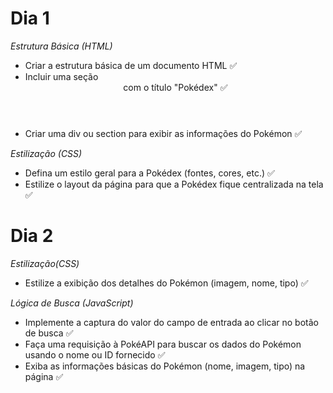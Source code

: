 <h1>Dia 1</h1>
<i>Estrutura Básica (HTML)</i>
<ul>
<li>Criar a estrutura básica de um documento HTML ✅</li>
<li>Incluir uma seção <header> com o título "Pokédex" ✅</li>
<li>Criar uma div ou section para exibir as informações do Pokémon ✅</li>
</ul>

<i>Estilização (CSS)</i>
<ul>
<li>Defina um estilo geral para a Pokédex (fontes, cores, etc.) ✅ </li>
<li>Estilize o layout da página para que a Pokédex fique centralizada na tela ✅</li>
</ul>

<h1>Dia 2</h1>
<i>Estilização(CSS)</i>
<ul>
<li>Estilize a exibição dos detalhes do Pokémon (imagem, nome, tipo) ✅</li>
</ul>

<i>Lógica de Busca (JavaScript)</i>
<ul>
<li>Implemente a captura do valor do campo de entrada ao clicar no botão de busca ✅</li>
<li>Faça uma requisição à PokéAPI para buscar os dados do Pokémon usando o nome ou ID fornecido ✅</li>
<li>Exiba as informações básicas do Pokémon (nome, imagem, tipo) na página ✅</li>
</ul>
